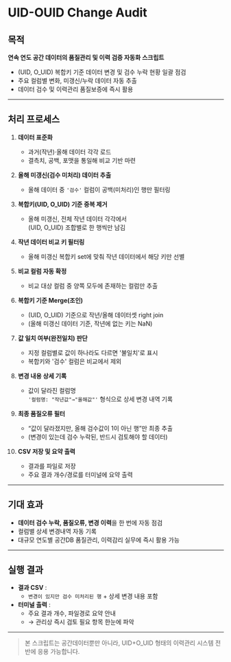 # UID-OUID Change Audit

## 목적

**연속 연도 공간 데이터의 품질관리 및 이력 검증 자동화 스크립트**

- (UID, O_UID) 복합키 기준 데이터 변경 및 검수 누락 현황 일괄 점검  
- 주요 컬럼별 변화, 미갱신/누락 데이터 자동 추출  
- 데이터 검수 및 이력관리 품질보증에 즉시 활용

---

## 처리 프로세스

1. **데이터 표준화**
    - 과거(작년)·올해 데이터 각각 로드
    - 결측치, 공백, 포맷을 통일해 비교 기반 마련

2. **올해 미갱신(검수 미처리) 데이터 추출**
    - 올해 데이터 중 `'검수'` 컬럼이 공백(미처리)인 행만 필터링

3. **복합키(UID, O_UID) 기준 중복 제거**
    - 올해 미갱신, 전체 작년 데이터 각각에서  
      (UID, O_UID) 조합별로 한 행씩만 남김

4. **작년 데이터 비교 키 필터링**
    - 올해 미갱신 복합키 set에 맞춰 작년 데이터에서 해당 키만 선별

5. **비교 컬럼 자동 확정**
    - 비교 대상 컬럼 중 양쪽 모두에 존재하는 컬럼만 추출

6. **복합키 기준 Merge(조인)**
    - (UID, O_UID) 기준으로 작년/올해 데이터셋 right join  
    - (올해 미갱신 데이터 기준, 작년에 없는 키는 NaN)

7. **값 일치 여부(완전일치) 판단**
    - 지정 컬럼별로 값이 하나라도 다르면 '불일치'로 표시  
    - 복합키와 '검수' 컬럼은 비교에서 제외

8. **변경 내용 상세 기록**
    - 값이 달라진 컬럼명  
      `'컬럼명: "작년값"→"올해값"'` 형식으로 상세 변경 내역 기록

9. **최종 품질오류 필터**
    - “값이 달라졌지만, 올해 검수값이 1이 아닌 행”만 최종 추출  
    - (변경이 있는데 검수 누락된, 반드시 검토해야 할 데이터)

10. **CSV 저장 및 요약 출력**
    - 결과를 파일로 저장  
    - 주요 결과 개수/경로를 터미널에 요약 출력

---

## 기대 효과

- **데이터 검수 누락, 품질오류, 변경 이력**을 한 번에 자동 점검
- 컬럼별 상세 변경내역 자동 기록
- 대규모 연도별 공간DB 품질관리, 이력감리 실무에 즉시 활용 가능

---

## 실행 결과

- **결과 CSV** :  
  - `변경이 있지만 검수 미처리된 행` + 상세 변경 내용 포함  
- **터미널 출력** :  
  - 주요 결과 개수, 파일경로 요약 안내  
  - → 관리상 즉시 검토 필요 항목 한눈에 파악

---

> 본 스크립트는 공간데이터뿐만 아니라, UID+O_UID 형태의 이력관리 시스템 전반에 응용 가능합니다.

